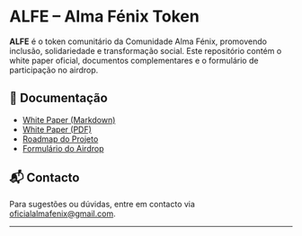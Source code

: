 # ALFE – Alma Fénix Token

**ALFE** é o token comunitário da Comunidade Alma Fénix, promovendo inclusão, solidariedade e transformação social. Este repositório contém o white paper oficial, documentos complementares e o formulário de participação no airdrop.

## 📄 Documentação

- [White Paper (Markdown)](whitepaper.md)
- [White Paper (PDF)](whitepaper.pdf)
- [Roadmap do Projeto](roadmap.md)
- [Formulário do Airdrop](airdrop-form.md)

## 📬 Contacto

Para sugestões ou dúvidas, entre em contacto via oficialalmafenix@gmail.com.

---
